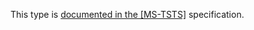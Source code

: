 This type is [documented in the [MS-TSTS]](https://learn.microsoft.com/en-us/openspecs/windows_protocols/ms-tsts/5f479b81-ca8d-4a10-89cd-0608e21edbcd) specification.
